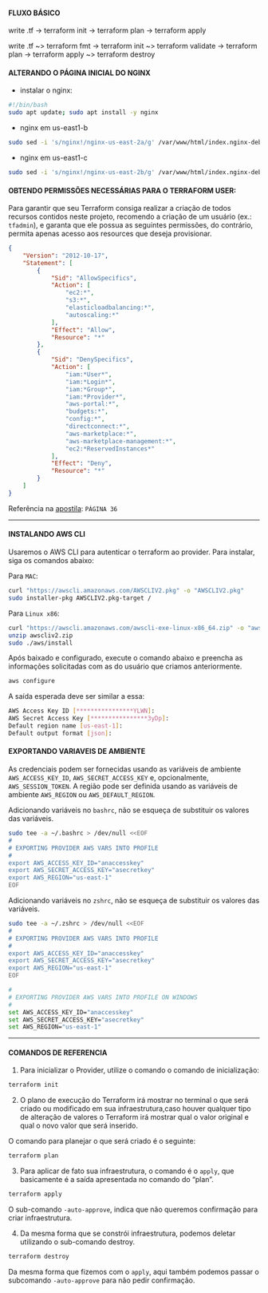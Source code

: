 #### FLUXO BÁSICO

write .tf -> terraform init -> terraform plan -> terraform apply

write .tf ~> terraform fmt -> terraform init ~> terraform validate -> terraform plan -> terraform apply ~> terraform destroy


#### ALTERANDO O PÁGINA INICIAL DO NGINX

- instalar o nginx:

```sh
#!/bin/bash
sudo apt update; sudo apt install -y nginx
```

- nginx em us-east1-b

```sh
sudo sed -i 's/nginx!/nginx-us-east-2a/g' /var/www/html/index.nginx-debian.html
```

- nginx em us-east1-c 

```sh
sudo sed -i 's/nginx!/nginx-us-east-2b/g' /var/www/html/index.nginx-debian.html
```


#### OBTENDO PERMISSÕES NECESSÁRIAS PARA O TERRAFORM USER:

Para garantir que seu Terraform consiga realizar a criação de todos recursos contidos neste projeto, recomendo a criação de um usuário (ex.: `tfadmin`), e garanta que ele possua as seguintes permissões, do contrário, permita apenas acesso aos resources que deseja provisionar.

```json
{
    "Version": "2012-10-17",
    "Statement": [
        {
            "Sid": "AllowSpecifics",
            "Action": [
                "ec2:*", 
                "s3:*", 
                "elasticloadbalancing:*", 
                "autoscaling:*"
            ],
            "Effect": "Allow",
            "Resource": "*"
        },
        {
            "Sid": "DenySpecifics",
            "Action": [
                "iam:*User*",
                "iam:*Login*",
                "iam:*Group*",
                "iam:*Provider*",
                "aws-portal:*",
                "budgets:*",
                "config:*",
                "directconnect:*",
                "aws-marketplace:*",
                "aws-marketplace-management:*",
                "ec2:*ReservedInstances*"
            ],
            "Effect": "Deny",
            "Resource": "*"
        }
    ]
}
```

Referência na [apostila](https://aia.4linux.com.br/pluginfile.php/131119/mod_filewithwatermark/content/1/Git-TerraformInfraestruturaComoCodigoAWS_material_full_v14.pdf, "apostila"): `PÁGINA 36`

---
#### INSTALANDO AWS CLI

Usaremos o AWS CLI para autenticar o terraform ao provider. Para instalar, siga os comandos abaixo: 

Para `MAC`:

```sh
curl "https://awscli.amazonaws.com/AWSCLIV2.pkg" -o "AWSCLIV2.pkg"
sudo installer-pkg AWSCLIV2.pkg-target /
```

Para `Linux x86`:

```sh
curl "https://awscli.amazonaws.com/awscli-exe-linux-x86_64.zip" -o "awscliv2.zip"
unzip awscliv2.zip 
sudo ./aws/install
```

Após baixado e configurado, execute o comando abaixo e preencha as informações solicitadas com as do usuário que criamos anteriormente.

```sh
aws configure 
```

A saída esperada deve ser similar a essa:

```sh
AWS Access Key ID [****************YLWN]: 
AWS Secret Access Key [****************3yDp]: 
Default region name [us-east-1]: 
Default output format [json]:
```


#### EXPORTANDO VARIAVEIS DE AMBIENTE

As credenciais podem ser fornecidas usando as variáveis ​​de ambiente `AWS_ACCESS_KEY_ID`, `AWS_SECRET_ACCESS_KEY` e, opcionalmente, `AWS_SESSION_TOKEN`. 
A região pode ser definida usando as variáveis ​​de ambiente `AWS_REGION` ou `AWS_DEFAULT_REGION`.

Adicionando variáveis no `bashrc`, não se esqueça de substituir os valores das variáveis.

```sh
sudo tee -a ~/.bashrc > /dev/null <<EOF
#
# EXPORTING PROVIDER AWS VARS INTO PROFILE
#
export AWS_ACCESS_KEY_ID="anaccesskey"
export AWS_SECRET_ACCESS_KEY="asecretkey"
export AWS_REGION="us-east-1"
EOF
```

Adicionando variáveis no `zshrc`, não se esqueça de substituir os valores das variáveis.

```sh
sudo tee -a ~/.zshrc > /dev/null <<EOF
#
# EXPORTING PROVIDER AWS VARS INTO PROFILE
#
export AWS_ACCESS_KEY_ID="anaccesskey"
export AWS_SECRET_ACCESS_KEY="asecretkey"
export AWS_REGION="us-east-1"
EOF
```

```sh
#
# EXPORTING PROVIDER AWS VARS INTO PROFILE ON WINDOWS
#
set AWS_ACCESS_KEY_ID="anaccesskey"
set AWS_SECRET_ACCESS_KEY="asecretkey"
set AWS_REGION="us-east-1"
```
---

#### COMANDOS DE REFERENCIA

1. Para inicializar o Provider, utilize o comando o comando de inicialização:

```sh
terraform init
```

2. O plano de execução do Terraform irá mostrar no terminal o que será criado ou modificado em sua infraestrutura,caso houver qualquer tipo de alteração de valores o Terraform irá mostrar qual o valor original e qual o novo valor que será inserido.

O comando para planejar o que será criado é o seguinte:

```sh
terraform plan
```

3. Para aplicar de fato sua infraestrutura, o comando é o `apply`, que basicamente é a saída apresentada no comando do “plan”.

```sh
terraform apply 
```

O sub-comando `-auto-approve`, indica que não queremos confirmação para criar infraestrutura.

4. Da mesma forma que se constrói infraestrutura, podemos deletar utilizando o sub-comando destroy.

```sh
terraform destroy
```

Da mesma forma que fizemos com o `apply`, aqui também podemos passar o subcomando `-auto-approve` para não pedir confirmação.